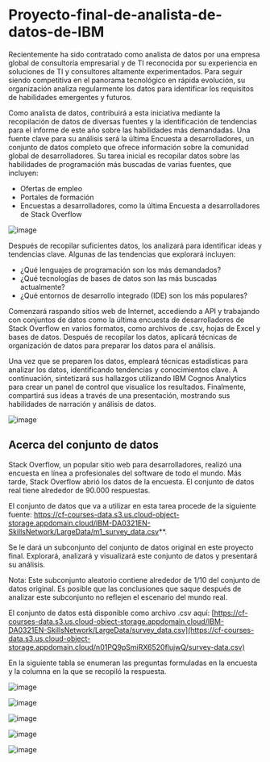 # Proyecto-final-de-analista-de-datos-de-IBM

Recientemente ha sido contratado como analista de datos por una empresa global de consultoría empresarial y de TI reconocida por su experiencia en soluciones de TI y consultores altamente experimentados. Para seguir siendo competitiva en el panorama tecnológico en rápida evolución, su organización analiza regularmente los datos para identificar los requisitos de habilidades emergentes y futuros.

Como analista de datos, contribuirá a esta iniciativa mediante la recopilación de datos de diversas fuentes y la identificación de tendencias para el informe de este año sobre las habilidades más demandadas. Una fuente clave para su análisis será la última Encuesta a desarrolladores, un conjunto de datos completo que ofrece información sobre la comunidad global de desarrolladores.
Su tarea inicial es recopilar datos sobre las habilidades de programación más buscadas de varias fuentes, que incluyen:

- Ofertas de empleo
- Portales de formación
- Encuestas a desarrolladores, como la última Encuesta a desarrolladores de Stack Overflow

![image](https://github.com/user-attachments/assets/64bc42bc-4560-4be6-bf6c-6d8cc9a9122d)


Después de recopilar suficientes datos, los analizará para identificar ideas y tendencias clave. Algunas de las tendencias que explorará incluyen:

- ¿Qué lenguajes de programación son los más demandados?
- ¿Qué tecnologías de bases de datos son las más buscadas actualmente?
- ¿Qué entornos de desarrollo integrado (IDE) son los más populares?

Comenzará raspando sitios web de Internet, accediendo a API y trabajando con conjuntos de datos como la última encuesta de desarrolladores de Stack Overflow en varios formatos, como archivos de .csv, hojas de Excel y bases de datos.
Después de recopilar los datos, aplicará técnicas de organización de datos para preparar los datos para el análisis.

Una vez que se preparen los datos, empleará técnicas estadísticas para analizar los datos, identificando tendencias y conocimientos clave. A continuación, sintetizará sus hallazgos utilizando IBM Cognos Analytics para crear un panel de control que visualice los resultados. Finalmente, compartirá sus ideas a través de una presentación, mostrando sus habilidades de narración y análisis de datos.

 ![image](https://github.com/user-attachments/assets/a65876e7-d874-4458-9e25-515875fc3437)

 ## Acerca del conjunto de datos
Stack Overflow, un popular sitio web para desarrolladores, realizó una encuesta en línea a profesionales del software de todo el mundo. Más tarde, Stack Overflow abrió los datos de la encuesta. El conjunto de datos real tiene alrededor de 90.000 respuestas.

El conjunto de datos que va a utilizar en esta tarea procede de la siguiente fuente: https://cf-courses-data.s3.us.cloud-object-storage.appdomain.cloud/IBM-DA0321EN-SkillsNetwork/LargeData/m1_survey_data.csv**.

Se le dará un subconjunto del conjunto de datos original en este proyecto final. Explorará, analizará y visualizará este conjunto de datos y presentará su análisis.

Nota: Este subconjunto aleatorio contiene alrededor de 1/10 del conjunto de datos original. Es posible que las conclusiones que saque después de analizar este subconjunto no reflejen el escenario del mundo real.

El conjunto de datos está disponible como archivo .csv aquí: [https://cf-courses-data.s3.us.cloud-object-storage.appdomain.cloud/IBM-DA0321EN-SkillsNetwork/LargeData/survey_data.csv](https://cf-courses-data.s3.us.cloud-object-storage.appdomain.cloud/n01PQ9pSmiRX6520flujwQ/survey-data.csv)

En la siguiente tabla se enumeran las preguntas formuladas en la encuesta y la columna en la que se recopiló la respuesta.

![image](https://github.com/user-attachments/assets/23d35f02-9e04-4dfd-8a2c-a27598e99851)

![image](https://github.com/user-attachments/assets/1b5895e6-bc0f-4b6c-b78b-63c9161d77f8)

![image](https://github.com/user-attachments/assets/1caa421d-8bd0-4768-a118-99218850b2a7)

![image](https://github.com/user-attachments/assets/f37be2c2-4e0b-4c17-98d2-ee70f8cab4e2)

![image](https://github.com/user-attachments/assets/8e487629-ca46-4e2b-8fcd-c7dae9510635)



